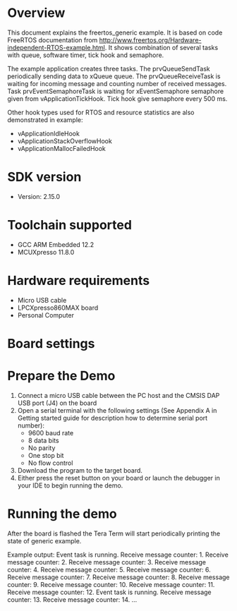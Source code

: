 Overview
========

This document explains the freertos_generic example. It is based on code FreeRTOS documentation from
http://www.freertos.org/Hardware-independent-RTOS-example.html. It shows combination of several
tasks with queue, software timer, tick hook and semaphore.

The example application creates three tasks. The prvQueueSendTask periodically sending data to
xQueue queue. The prvQueueReceiveTask is waiting for incoming message and counting number of
received messages. Task prvEventSemaphoreTask is waiting for xEventSemaphore semaphore given from
vApplicationTickHook. Tick hook give semaphore every 500 ms.

Other hook types used for RTOS and resource statistics are also demonstrated in example:
* vApplicationIdleHook
* vApplicationStackOverflowHook
* vApplicationMallocFailedHook



SDK version
===========
- Version: 2.15.0

Toolchain supported
===================
- GCC ARM Embedded  12.2
- MCUXpresso  11.8.0

Hardware requirements
=====================
- Micro USB cable
- LPCXpresso860MAX board
- Personal Computer

Board settings
==============

    
Prepare the Demo
================
1.  Connect a micro USB cable between the PC host and the CMSIS DAP USB port (J4) on the board
2.  Open a serial terminal with the following settings (See Appendix A in Getting started guide for description how to determine serial port number):
    - 9600 baud rate
    - 8 data bits
    - No parity
    - One stop bit
    - No flow control
3.  Download the program to the target board.
4.  Either press the reset button on your board or launch the debugger in your IDE to begin running the demo.

Running the demo
================
After the board is flashed the Tera Term will start periodically printing the state of generic example.

Example output:
Event task is running.
Receive message counter: 1.
Receive message counter: 2.
Receive message counter: 3.
Receive message counter: 4.
Receive message counter: 5.
Receive message counter: 6.
Receive message counter: 7.
Receive message counter: 8.
Receive message counter: 9.
Receive message counter: 10.
Receive message counter: 11.
Receive message counter: 12.
Event task is running.
Receive message counter: 13.
Receive message counter: 14.
...
